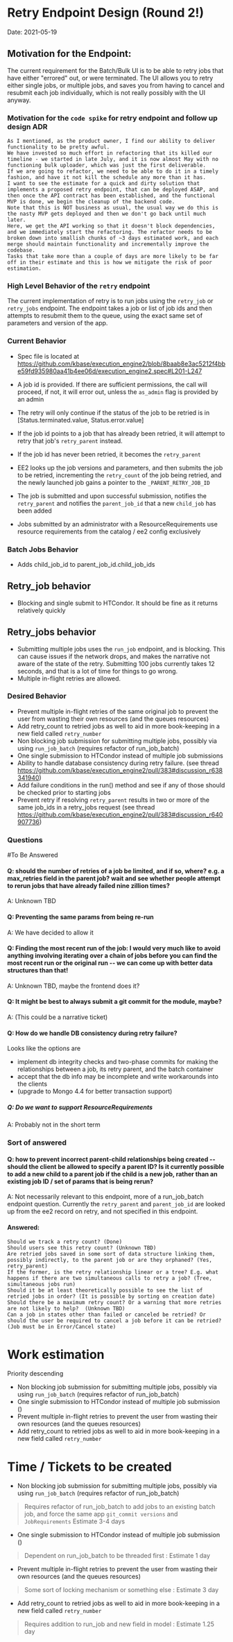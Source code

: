 # Retry Endpoint Design (Round 2!)

Date: 2021-05-19


## Motivation for the Endpoint:

The current requirement for the Batch/Bulk UI is to be able to retry jobs that have either "errored" out, or were terminated.
The UI allows you to retry either single jobs, or multiple jobs, and saves you from having to cancel and resubmit each job individually,
which is not really possibly with the UI anyway.

### Motivation for the `code spike` for retry endpoint and follow up design ADR
```
As I mentioned, as the product owner, I find our ability to deliver functionality to be pretty awful. 
We have invested so much effort in refactoring that its killed our timeline - we started in late July, and it is now almost May with no functioning bulk uploader, which was just the first deliverable.
If we are going to refactor, we need to be able to do it in a timely fashion, and have it not kill the schedule any more than it has.
I want to see the estimate for a quick and dirty solution that implements a proposed retry endpoint, that can be deployed ASAP, and then once the API contract has been established, and the functional MVP is done, we begin the cleanup of the backend code.
Note that this is NOT business as usual, the usual way we do this is the nasty MVP gets deployed and then we don't go back until much later.
Here, we get the API working so that it doesn't block dependencies, and we immediately start the refactoring. The refactor needs to be broken down into smallish chunks of ~3 days estimated work, and each merge should maintain functionality and incrementally improve the codebase.
Tasks that take more than a couple of days are more likely to be far off in their estimate and this is how we mitigate the risk of poor estimation.
```


### High Level Behavior of the `retry` endpoint
The current implementation of retry is to run jobs using the `retry_job` or `retry_jobs` endpoint. 
The endpoint takes a job or list of job ids and then attempts to resubmit them to the queue, using the exact same set of parameters and version of the app.

### Current Behavior
* Spec file is located at https://github.com/kbase/execution_engine2/blob/8baab8e3ac5212f4bbe59fd935980aa41b4ee06d/execution_engine2.spec#L201-L247
  
* A job id is provided. If there are sufficient permissions, the call will proceed, if not, it will error out, unless the `as_admin` flag is provided by an admin
* The retry will only continue if the status of the job to be retried is in [Status.terminated.value, Status.error.value]
* If the job id points to a job that has already been retried, it will attempt to retry that job's `retry_parent` instead.
* If the job id has never been retried, it becomes the `retry_parent` 
* EE2 looks up the job versions and parameters, and then submits the job to be retried, incrementing the `retry_count`
  of the job being retried, and the newly launched job gains a pointer to the `_PARENT_RETRY_JOB_ID`
* The job is submitted and upon successful submission, notifies the `retry_parent` and notifies the `parent_job_id` that a new `child_job` has been added
* Jobs submitted by an administrator with a ResourceRequirements use resource requirements from the catalog / ee2 config exclusively

### Batch Jobs Behavior
* Adds child_job_id to parent_job_id.child_job_ids

## Retry_job behavior
* Blocking and single submit to HTCondor. It should be fine as it returns relatively quickly
  
## Retry_jobs behavior
* Submitting multiple jobs uses the `run_job` endpoint, and is blocking. This can cause issues if the network drops, and makes the narrative not aware of the state of the retry. Submitting 100 jobs currently takes 12 seconds, and that is a lot of time for things to go wrong. 
* Multiple in-flight retries are allowed.

### Desired Behavior
* Prevent multiple in-flight retries of the same original job to prevent the user from wasting their own resources (and the queues resources)
* Add retry_count to retried jobs as well to aid in more book-keeping in a new field called `retry_number`
* Non blocking job submission for submitting multiple jobs, possibly via using `run_job_batch` (requires refactor of run_job_batch)
* One single submission to HTCondor instead of multiple job submissions
* Ability to handle database consistency during retry failure. (see thread https://github.com/kbase/execution_engine2/pull/383#discussion_r638341940)
* Add failure conditions in the run() method and see if any of those should be checked prior to starting jobs
* Prevent retry if resolving `retry_parent` results in two or more of the same job_ids in a retry_jobs request (see thread https://github.com/kbase/execution_engine2/pull/383#discussion_r640907736)


### Questions

#To Be Answered

#### Q: should the number of retries of a job be limited, and if so, where? e.g. a max_retries field in the parent job? wait and see whether people attempt to rerun jobs that have already failed nine zillion times?
A: Unknown TBD

#### Q: Preventing the same params from being re-run
A: We have decided to allow it

#### Q: Finding the most recent run of the job: I would very much like to avoid anything involving iterating over a chain of jobs before you can find the most recent run or the original run -- we can come up with better data structures than that!
A: Unknown TBD, maybe the frontend does it?

#### Q: It might be best to always submit a git commit for the module, maybe?
A: (This could be a narrative ticket)

#### Q: How do we handle DB consistency during retry failure? 
Looks like the options are
* implement db integrity checks and two-phase commits for making the relationships between a job, its retry parent, and the batch container
* accept that the db info may be incomplete and write workarounds into the clients
* (upgrade to Mongo 4.4 for better transaction support)


##### Q: Do we want to support ResourceRequirements
A: Probably not in the short term


### Sort of answered
#### Q: how to prevent incorrect parent-child relationships being created -- should the client be allowed to specify a parent ID? Is it currently possible to add a new child to a parent job if the child is a new job, rather than an existing job ID / set of params that is being rerun?
A: Not necessarily relevant to this endpoint, more of a run_job_batch endpoint question. Currently the `retry_parent` and `parent_job_id` are looked up from the ee2 record on retry, and not specified in this endpoint.

#### Answered:

    Should we track a retry count? (Done)
    Should users see this retry count? (Unknown TBD)
    Are retried jobs saved in some sort of data structure linking them, possibly indirectly, to the parent job or are they orphaned? (Yes, retry_parent)
    If the former, is the retry relationship linear or a tree? E.g. what happens if there are two simultaneous calls to retry a job? (Tree, simultaneous jobs run)
    Should it be at least theoretically possible to see the list of retried jobs in order? (It is possible by sorting on creation date)
    Should there be a maximum retry count? Or a warning that more retries are not likely to help?  (Unknown TBD)
    Can a job in states other than failed or canceled be retried? Or should the user be required to cancel a job before it can be retried? (Job must be in Error/Cancel state)


# Work estimation
Priority descending
* Non blocking job submission for submitting multiple jobs, possibly via using `run_job_batch` (requires refactor of run_job_batch)
* One single submission to HTCondor instead of multiple job submission ()
* Prevent multiple in-flight retries to prevent the user from wasting their own resources (and the queues resources)
* Add retry_count to retried jobs as well to aid in more book-keeping in a new field called `retry_number`

# Time / Tickets to be created
* Non blocking job submission for submitting multiple jobs, possibly via using `run_job_batch` (requires refactor of run_job_batch)
> Requires refactor of run_job_batch to add jobs to an existing batch job, and force the same app `git_commit versions` and `JobRequirements`
> Estimate 3-4 days
* One single submission to HTCondor instead of multiple job submission ()
> Dependent on run_job_batch to be threaded first : Estimate 1 day
* Prevent multiple in-flight retries to prevent the user from wasting their own resources (and the queues resources)
> Some sort of locking mechanism or something else : Estimate 3 day
* Add retry_count to retried jobs as well to aid in more book-keeping in a new field called `retry_number`
> Requires addition to run_job and new field in model : Estimate 1.25 day
